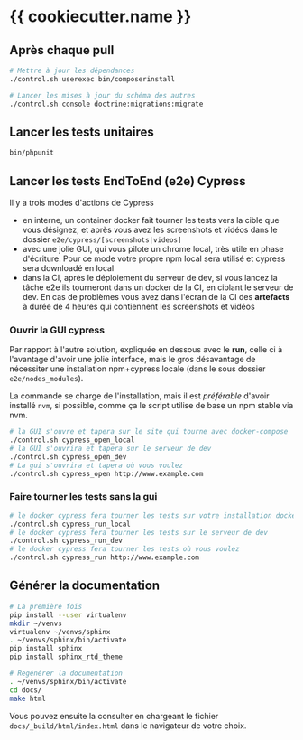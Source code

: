 # {{ cookiecutter.name }}

## Après chaque pull

```sh
# Mettre à jour les dépendances
./control.sh userexec bin/composerinstall

# Lancer les mises à jour du schéma des autres
./control.sh console doctrine:migrations:migrate
```

## Lancer les tests unitaires

```sh
bin/phpunit
```

## Lancer les tests EndToEnd (e2e) Cypress

Il y a trois modes d'actions de Cypress

- en interne, un container docker fait tourner les tests vers la cible que vous désignez, et après vous avez les screenshots et vidéos dans le dossier `e2e/cypress/[screenshots|videos]`
- avec une jolie GUI, qui vous pilote un chrome local, très utile en phase d'écriture. Pour ce mode votre propre npm local sera utilisé et cypress sera downloadé en local
- dans la CI, après le déploiement du serveur de dev, si vous lancez la tâche e2e ils tourneront dans un docker de la CI, en ciblant le serveur de dev. En cas de problèmes vous avez dans l'écran de la CI des **artefacts** à durée de 4 heures qui contiennent les screenshots et vidéos

### Ouvrir la GUI cypress

Par rapport à l'autre solution, expliquée en dessous avec le **run**, celle ci à l'avantage d'avoir une jolie interface, mais le gros désavantage de nécessiter une installation npm+cypress locale (dans le sous dossier `e2e/nodes_modules`).

La commande se charge de l'installation, mais il est *préférable* d'avoir installé `nvm`, si possible, comme ça le script utilise de base un npm stable via nvm.

```bash
# la GUI s'ouvre et tapera sur le site qui tourne avec docker-compose
./control.sh cypress_open_local
# la GUI s'ouvrira et tapera sur le serveur de dev
./control.sh cypress_open_dev
# La gui s'ouvrira et tapera où vous voulez
./control.sh cypress_open http://www.example.com
```

### Faire tourner les tests sans la gui

```bash
# le docker cypress fera tourner les tests sur votre installation docker-compose
./control.sh cypress_run_local
# le docker cypress fera tourner les tests sur le serveur de dev
./control.sh cypress_run_dev
# le docker cypress fera tourner les tests où vous voulez
./control.sh cypress_run http://www.example.com
```

## Générer la documentation

```sh
# La première fois
pip install --user virtualenv
mkdir ~/venvs
virtualenv ~/venvs/sphinx
. ~/venvs/sphinx/bin/activate
pip install sphinx
pip install sphinx_rtd_theme

# Regénérer la documentation
. ~/venvs/sphinx/bin/activate
cd docs/
make html
```

Vous pouvez ensuite la consulter en chargeant le fichier `docs/_build/html/index.html`
dans le navigateur de votre choix.
